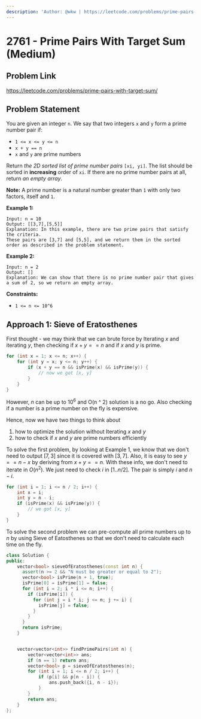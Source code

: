 ```yaml
---
description: 'Author: @wkw | https://leetcode.com/problems/prime-pairs-with-target-sum/'
---
```


# 2761 - Prime Pairs With Target Sum (Medium)

## Problem Link

https://leetcode.com/problems/prime-pairs-with-target-sum/

## Problem Statement

You are given an integer `n`. We say that two integers `x` and `y` form a prime number pair if:

- `1 <= x <= y <= n`
- `x + y == n`
- `x` and `y` are prime numbers

Return _the 2D sorted list of prime number pairs_ `[xi, yi]`. The list should be sorted in **increasing** order of `xi`. If there are no prime number pairs at all, return _an empty array_.

**Note:** A prime number is a natural number greater than `1` with only two factors, itself and `1`.

**Example 1:**

```
Input: n = 10
Output: [[3,7],[5,5]]
Explanation: In this example, there are two prime pairs that satisfy the criteria.
These pairs are [3,7] and [5,5], and we return them in the sorted order as described in the problem statement.
```

**Example 2:**

```
Input: n = 2
Output: []
Explanation: We can show that there is no prime number pair that gives a sum of 2, so we return an empty array.
```

**Constraints:**

- `1 <= n <= 10^6`

## Approach 1: Sieve of Eratosthenes

First thought - we may think that we can brute force by Iterating $x$ and iterating $y$, then checking if $x + y == n$ and if $x$ and $y$ is prime.

```cpp
for (int x = 1; x <= n; x++) {
    for (int y = x; y <= n; y++) {
        if (x + y == n && isPrime(x) && isPrime(y)) {
            // now we got [x, y]
        }
    }
}
```

However, $n$ can be up to $10^6$ and O(n ^ 2) solution is a no go. Also checking if a number is a prime number on the fly is expensive.

Hence, now we have two things to think about

1. how to optimize the solution without Iterating $x$ and $y$
2. how to check if $x$ and $y$ are prime numbers efficiently

To solve the first problem, by looking at Example 1, we know that we don't need to output $[7, 3]$ since it is covered with $[3, 7]$. Also, it is easy to see $y == n - x$ by deriving from $x + y == n$. With these info, we don't need to iterate in $O(n^2)$. We just need to check $i$ in $[1 .. n / 2]$. The pair is simply $i$ and $n - i$.

```cpp
for (int i = 1; i <= n / 2; i++) {
    int x = i;
    int y = n - i;
    if (isPrime(x) && isPrime(y)) {
        // we got [x, y]
    }
}
```

To solve the second problem we can pre-compute all prime numbers up to $n$ by using Sieve of Eatosthenes so that we don't need to calculate each time on the fly.

<Tabs>
<TabItem value="cpp" label="C++">
<SolutionAuthor name="@wkw"/>

```cpp
class Solution {
public:
    vector<bool> sieveOfEratosthenes(const int n) {
      assert(n >= 2 && "N must be greater or equal to 2");
      vector<bool> isPrime(n + 1, true);
      isPrime[0] = isPrime[1] = false;
      for (int i = 2; i * i <= n; i++) {
        if (isPrime[i]) {
          for (int j = i * i; j <= n; j += i) {
            isPrime[j] = false;
          }
        }
      }
      return isPrime;
    }


    vector<vector<int>> findPrimePairs(int n) {
        vector<vector<int>> ans;
        if (n == 1) return ans;
        vector<bool> p = sieveOfEratosthenes(n);
        for (int i = 1; i <= n / 2; i++) {
            if (p[i] && p[n - i]) {
                ans.push_back({i, n - i});
            }
        }
        return ans;
    }
};
```

</TabItem>
</Tabs>
